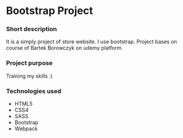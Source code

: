# Bootstrap Project 

### Short description

It is a simply project of store website. I use bootstrap. Project bases on course of Bartek Borowczyk on udemy platform.

### Project purpose

Training my skills :)

### Technologies used

* HTML5
* CSS4
* SASS
* Bootstrap
* Webpack

